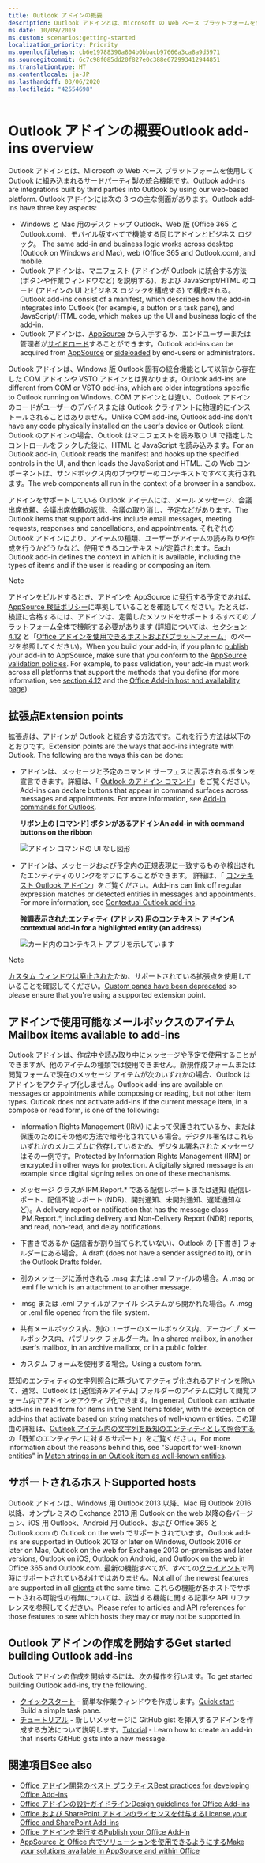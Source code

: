 ```yaml
---
title: Outlook アドインの概要
description: Outlook アドインとは、Microsoft の Web ベース プラットフォームを使用して Outlook に組み込まれるサードパーティ製の統合機能です。
ms.date: 10/09/2019
ms.custom: scenarios:getting-started
localization_priority: Priority
ms.openlocfilehash: cb6e19788390a804b0bbacb97666a3ca8a9d5971
ms.sourcegitcommit: 6c7c98f085dd20f827e0c388e672993412944851
ms.translationtype: HT
ms.contentlocale: ja-JP
ms.lasthandoff: 03/06/2020
ms.locfileid: "42554698"
---
```

# <a name="outlook-add-ins-overview"></a><span data-ttu-id="1b28c-103">Outlook アドインの概要</span><span class="sxs-lookup"><span data-stu-id="1b28c-103">Outlook add-ins overview</span></span>

<span data-ttu-id="1b28c-104">Outlook アドインとは、Microsoft の Web ベース プラットフォームを使用して Outlook に組み込まれるサードパーティ製の統合機能です。</span><span class="sxs-lookup"><span data-stu-id="1b28c-104">Outlook add-ins are integrations built by third parties into Outlook by using our web-based platform.</span></span> <span data-ttu-id="1b28c-105">Outlook アドインには次の 3 つの主な側面があります。</span><span class="sxs-lookup"><span data-stu-id="1b28c-105">Outlook add-ins have three key aspects:</span></span>

- <span data-ttu-id="1b28c-106">Windows と Mac 用のデスクトップ Outlook、Web 版 (Office 365 と Outlook.com)、モバイル版すべてで機能する同じアドインとビジネス ロジック。 </span><span class="sxs-lookup"><span data-stu-id="1b28c-106">The same add-in and business logic works across desktop (Outlook on Windows and Mac), web (Office 365 and Outlook.com), and mobile.</span></span>
- <span data-ttu-id="1b28c-107">Outlook アドインは、マニフェスト (アドインが Outlook に統合する方法 (ボタンや作業ウィンドウなど) を説明する)、および JavaScript/HTML のコード (アドインの UI とビジネス ロジックを構成する) で構成される。</span><span class="sxs-lookup"><span data-stu-id="1b28c-107">Outlook add-ins consist of a manifest, which describes how the add-in integrates into Outlook (for example, a button or a task pane), and JavaScript/HTML code, which makes up the UI and business logic of the add-in.</span></span>
- <span data-ttu-id="1b28c-108">Outlook アドインは、[AppSource](https://appsource.microsoft.com) から入手するか、エンドユーザーまたは管理者が[サイドロード](sideload-outlook-add-ins-for-testing.md)することができます。</span><span class="sxs-lookup"><span data-stu-id="1b28c-108">Outlook add-ins can be acquired from [AppSource](https://appsource.microsoft.com) or [sideloaded](sideload-outlook-add-ins-for-testing.md) by end-users or administrators.</span></span>

<span data-ttu-id="1b28c-109">Outlook アドインは、Windows 版 Outlook 固有の統合機能として以前から存在した COM アドインや VSTO アドインとは異なります。</span><span class="sxs-lookup"><span data-stu-id="1b28c-109">Outlook add-ins are different from COM or VSTO add-ins, which are older integrations specific to Outlook running on Windows.</span></span> <span data-ttu-id="1b28c-110">COM アドインとは違い、Outlook アドインのコードがユーザーのデバイスまたは Outlook クライアントに物理的にインストールされることはありません。</span><span class="sxs-lookup"><span data-stu-id="1b28c-110">Unlike COM add-ins, Outlook add-ins don't have any code physically installed on the user's device or Outlook client.</span></span> <span data-ttu-id="1b28c-111">Outlook のアドインの場合、Outlook はマニフェストを読み取り UI で指定したコントロールをフックした後に、HTML と JavaScript を読み込みます。</span><span class="sxs-lookup"><span data-stu-id="1b28c-111">For an Outlook add-in, Outlook reads the manifest and hooks up the specified controls in the UI, and then loads the JavaScript and HTML.</span></span> <span data-ttu-id="1b28c-112">この Web コンポーネントは、サンドボックス内のブラウザーのコンテキストですべて実行されます。</span><span class="sxs-lookup"><span data-stu-id="1b28c-112">The web components all run in the context of a browser in a sandbox.</span></span>

<span data-ttu-id="1b28c-113">アドインをサポートしている Outlook アイテムには、メール メッセージ、会議出席依頼、会議出席依頼の返信、会議の取り消し、予定などがあります。</span><span class="sxs-lookup"><span data-stu-id="1b28c-113">The Outlook items that support add-ins include email messages, meeting requests, responses and cancellations, and appointments.</span></span> <span data-ttu-id="1b28c-114">それぞれの Outlook アドインにより、アイテムの種類、ユーザーがアイテムの読み取りや作成を行うかどうかなど、使用できるコンテキストが定義されます。</span><span class="sxs-lookup"><span data-stu-id="1b28c-114">Each Outlook add-in defines the context in which it is available, including the types of items and if the user is reading or composing an item.</span></span>

> [!NOTE]
> <span data-ttu-id="1b28c-p104">アドインをビルドするとき、アドインを AppSource に[発行](../publish/publish.md)する予定であれば、[AppSource 検証ポリシー](/office/dev/store/validation-policies)に準拠していることを確認してください。たとえば、検証に合格するには、アドインは、定義したメソッドをサポートするすべてのプラットフォーム全体で機能する必要があります (詳細については、[セクション 4.12](/office/dev/store/validation-policies#4-apps-and-add-ins-behave-predictably) と「[Office アドインを使用できるホストおよびプラットフォーム](../overview/office-add-in-availability.md)」のページを参照してください)。</span><span class="sxs-lookup"><span data-stu-id="1b28c-p104">When you build your add-in, if you plan to [publish](../publish/publish.md) your add-in to AppSource, make sure that you conform to the [AppSource validation policies](/office/dev/store/validation-policies). For example, to pass validation, your add-in must work across all platforms that support the methods that you define (for more information, see [section 4.12](/office/dev/store/validation-policies#4-apps-and-add-ins-behave-predictably) and the [Office Add-in host and availability page](../overview/office-add-in-availability.md)).</span></span>

## <a name="extension-points"></a><span data-ttu-id="1b28c-117">拡張点</span><span class="sxs-lookup"><span data-stu-id="1b28c-117">Extension points</span></span>

<span data-ttu-id="1b28c-p105">拡張点は、アドインが Outlook と統合する方法です。これを行う方法は以下のとおりです。</span><span class="sxs-lookup"><span data-stu-id="1b28c-p105">Extension points are the ways that add-ins integrate with Outlook. The following are the ways this can be done:</span></span>

- <span data-ttu-id="1b28c-p106">アドインは、メッセージと予定のコマンド サーフェスに表示されるボタンを宣言できます。詳細は、「 [Outlook のアドイン コマンド](add-in-commands-for-outlook.md)」をご覧ください。</span><span class="sxs-lookup"><span data-stu-id="1b28c-p106">Add-ins can declare buttons that appear in command surfaces across messages and appointments. For more information, see [Add-in commands for Outlook](add-in-commands-for-outlook.md).</span></span>

    <span data-ttu-id="1b28c-122">**リボン上の [コマンド] ボタンがあるアドイン**</span><span class="sxs-lookup"><span data-stu-id="1b28c-122">**An add-in with command buttons on the ribbon**</span></span>

    ![アドイン コマンドの UI なし図形](../images/uiless-command-shape.png)

- <span data-ttu-id="1b28c-p107">アドインは、メッセージおよび予定内の正規表現に一致するものや検出されたエンティティのリンクをオフにすることができます。 詳細は、「 [コンテキスト Outlook アドイン](contextual-outlook-add-ins.md)」をご覧ください。</span><span class="sxs-lookup"><span data-stu-id="1b28c-p107">Add-ins can link off regular expression matches or detected entities in messages and appointments. For more information, see [Contextual Outlook add-ins](contextual-outlook-add-ins.md).</span></span>

    <span data-ttu-id="1b28c-126">**強調表示されたエンティティ (アドレス) 用のコンテキスト アドイン**</span><span class="sxs-lookup"><span data-stu-id="1b28c-126">**A contextual add-in for a highlighted entity (an address)**</span></span>

    ![カード内のコンテキスト アプリを示しています](../images/outlook-detected-entity-card.png)


> [!NOTE]
> <span data-ttu-id="1b28c-128">[カスタム ウィンドウは廃止された](https://developer.microsoft.com/outlook/blogs/make-your-add-ins-available-in-the-office-ribbon/)ため、サポートされている拡張点を使用していることを確認してください。</span><span class="sxs-lookup"><span data-stu-id="1b28c-128">[Custom panes have been deprecated](https://developer.microsoft.com/outlook/blogs/make-your-add-ins-available-in-the-office-ribbon/) so please ensure that you're using a supported extension point.</span></span>

## <a name="mailbox-items-available-to-add-ins"></a><span data-ttu-id="1b28c-129">アドインで使用可能なメールボックスのアイテム</span><span class="sxs-lookup"><span data-stu-id="1b28c-129">Mailbox items available to add-ins</span></span>

<span data-ttu-id="1b28c-p108">Outlook アドインは、作成中や読み取り中にメッセージや予定で使用することができますが、他のアイテムの種類では使用できません。新規作成フォームまたは閲覧フォームで現在のメッセージ アイテムが次のいずれかの場合、Outlook はアドインをアクティブ化しません。</span><span class="sxs-lookup"><span data-stu-id="1b28c-p108">Outlook add-ins are available on messages or appointments while composing or reading, but not other item types. Outlook does not activate add-ins if the current message item, in a compose or read form, is one of the following:</span></span>

- <span data-ttu-id="1b28c-p109">Information Rights Management (IRM) によって保護されているか、または保護のためにその他の方法で暗号化されている場合。デジタル署名はこれらいずれかのメカニズムに依存しているため、デジタル署名されたメッセージはその一例です。</span><span class="sxs-lookup"><span data-stu-id="1b28c-p109">Protected by Information Rights Management (IRM) or encrypted in other ways for protection. A digitally signed message is an example since digital signing relies on one of these mechanisms.</span></span>

- <span data-ttu-id="1b28c-134">メッセージ クラスが IPM.Report.\* である配信レポートまたは通知 (配信レポート、配信不能レポート (NDR)、開封通知、未開封通知、遅延通知など)。</span><span class="sxs-lookup"><span data-stu-id="1b28c-134">A delivery report or notification that has the message class IPM.Report.\*, including delivery and Non-Delivery Report (NDR) reports, and read, non-read, and delay notifications.</span></span>

- <span data-ttu-id="1b28c-135">下書きであるか (送信者が割り当てられていない)、Outlook の [下書き] フォルダーにある場合。</span><span class="sxs-lookup"><span data-stu-id="1b28c-135">A draft (does not have a sender assigned to it), or in the Outlook Drafts folder.</span></span>

- <span data-ttu-id="1b28c-136">別のメッセージに添付される .msg または .eml ファイルの場合。</span><span class="sxs-lookup"><span data-stu-id="1b28c-136">A .msg or .eml file which is an attachment to another message.</span></span>

- <span data-ttu-id="1b28c-137">.msg または .eml ファイルがファイル システムから開かれた場合。</span><span class="sxs-lookup"><span data-stu-id="1b28c-137">A .msg or .eml file opened from the file system.</span></span>

- <span data-ttu-id="1b28c-138">共有メールボックス内、別のユーザーのメールボックス内、アーカイブ メールボックス内、パブリック フォルダー内。</span><span class="sxs-lookup"><span data-stu-id="1b28c-138">In a shared mailbox, in another user's mailbox, in an archive mailbox, or in a public folder.</span></span>

- <span data-ttu-id="1b28c-139">カスタム フォームを使用する場合。</span><span class="sxs-lookup"><span data-stu-id="1b28c-139">Using a custom form.</span></span>

<span data-ttu-id="1b28c-140">既知のエンティティの文字列照合に基づいてアクティブ化されるアドインを除いて、通常、Outlook は [送信済みアイテム] フォルダーのアイテムに対して閲覧フォーム内でアドインをアクティブ化できます。</span><span class="sxs-lookup"><span data-stu-id="1b28c-140">In general, Outlook can activate add-ins in read form for items in the Sent Items folder, with the exception of add-ins that activate based on string matches of well-known entities.</span></span> <span data-ttu-id="1b28c-141">この理由の詳細は、[Outlook アイテム内の文字列を既知のエンティティとして照合する](match-strings-in-an-item-as-well-known-entities.md)の「既知のエンティティに対するサポート」をご覧ください。</span><span class="sxs-lookup"><span data-stu-id="1b28c-141">For more information about the reasons behind this, see "Support for well-known entities" in [Match strings in an Outlook item as well-known entities](match-strings-in-an-item-as-well-known-entities.md).</span></span>

## <a name="supported-hosts"></a><span data-ttu-id="1b28c-142">サポートされるホスト</span><span class="sxs-lookup"><span data-stu-id="1b28c-142">Supported hosts</span></span>

<span data-ttu-id="1b28c-143">Outlook アドインは、Windows 用 Outlook 2013 以降、Mac 用 Outlook 2016 以降、オンプレミスの Exchange 2013 用 Outlook on the web 以降の各バージョン、iOS 用 Outlook、Android 用 Outlook、および Office 365 と Outlook.com の Outlook on the web でサポートされています。</span><span class="sxs-lookup"><span data-stu-id="1b28c-143">Outlook add-ins are supported in Outlook 2013 or later on Windows, Outlook 2016 or later on Mac, Outlook on the web for Exchange 2013 on-premises and later versions, Outlook on iOS, Outlook on Android, and Outlook on the web in Office 365 and Outlook.com.</span></span> <span data-ttu-id="1b28c-144">最新の機能すべてが、すべての[クライアント](../reference/requirement-sets/outlook-api-requirement-sets.md#requirement-sets-supported-by-exchange-servers-and-outlook-clients)で同時にサポートされているわけではありません。</span><span class="sxs-lookup"><span data-stu-id="1b28c-144">Not all of the newest features are supported in all [clients](../reference/requirement-sets/outlook-api-requirement-sets.md#requirement-sets-supported-by-exchange-servers-and-outlook-clients) at the same time.</span></span> <span data-ttu-id="1b28c-145">これらの機能が各ホストでサポートされる可能性の有無については、該当する機能に関する記事や API リファレンスを参照してください。</span><span class="sxs-lookup"><span data-stu-id="1b28c-145">Please refer to articles and API references for those features to see which hosts they may or may not be supported in.</span></span>


## <a name="get-started-building-outlook-add-ins"></a><span data-ttu-id="1b28c-146">Outlook アドインの作成を開始する</span><span class="sxs-lookup"><span data-stu-id="1b28c-146">Get started building Outlook add-ins</span></span>

<span data-ttu-id="1b28c-147">Outlook アドインの作成を開始するには、次の操作を行います。</span><span class="sxs-lookup"><span data-stu-id="1b28c-147">To get started building Outlook add-ins, try the following.</span></span>

- <span data-ttu-id="1b28c-148">[クイックスタート](../quickstarts/outlook-quickstart.md) - 簡単な作業ウィンドウを作成します。</span><span class="sxs-lookup"><span data-stu-id="1b28c-148">[Quick start](../quickstarts/outlook-quickstart.md) - Build a simple task pane.</span></span>
- <span data-ttu-id="1b28c-149">[チュートリアル](../tutorials/outlook-tutorial.md) - 新しいメッセージに GitHub gist を挿入するアドインを作成する方法について説明します。</span><span class="sxs-lookup"><span data-stu-id="1b28c-149">[Tutorial](../tutorials/outlook-tutorial.md) - Learn how to create an add-in that inserts GitHub gists into a new message.</span></span>


## <a name="see-also"></a><span data-ttu-id="1b28c-150">関連項目</span><span class="sxs-lookup"><span data-stu-id="1b28c-150">See also</span></span>

- [<span data-ttu-id="1b28c-151">Office アドイン開発のベスト プラクティス</span><span class="sxs-lookup"><span data-stu-id="1b28c-151">Best practices for developing Office Add-ins</span></span>](../concepts/add-in-development-best-practices.md)
- [<span data-ttu-id="1b28c-152">Office アドインの設計ガイドライン</span><span class="sxs-lookup"><span data-stu-id="1b28c-152">Design guidelines for Office Add-ins</span></span>](../design/add-in-design.md)
- [<span data-ttu-id="1b28c-153">Office および SharePoint アドインのライセンスを付与する</span><span class="sxs-lookup"><span data-stu-id="1b28c-153">License your Office and SharePoint Add-ins</span></span>](/office/dev/store/license-your-add-ins)
- [<span data-ttu-id="1b28c-154">Office アドインを発行する</span><span class="sxs-lookup"><span data-stu-id="1b28c-154">Publish your Office Add-in</span></span>](../publish/publish.md)
- [<span data-ttu-id="1b28c-155">AppSource と Office 内でソリューションを使用できるようにする</span><span class="sxs-lookup"><span data-stu-id="1b28c-155">Make your solutions available in AppSource and within Office</span></span>](/office/dev/store/submit-to-the-office-store)
